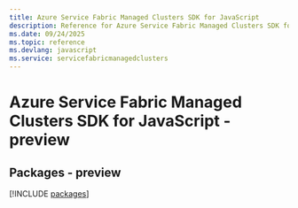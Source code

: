 ```yaml
---
title: Azure Service Fabric Managed Clusters SDK for JavaScript
description: Reference for Azure Service Fabric Managed Clusters SDK for JavaScript
ms.date: 09/24/2025
ms.topic: reference
ms.devlang: javascript
ms.service: servicefabricmanagedclusters
---
```

# Azure Service Fabric Managed Clusters SDK for JavaScript - preview
## Packages - preview
[!INCLUDE [packages](service-fabric-managed-clusters-index.md)]